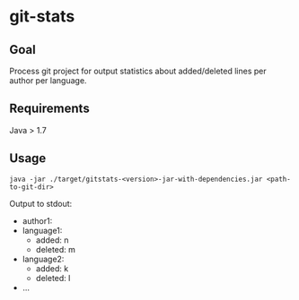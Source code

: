 # git-stats

## Goal

Process git project for output statistics about added/deleted lines per author per language.

## Requirements

Java > 1.7

## Usage

```
java -jar ./target/gitstats-<version>-jar-with-dependencies.jar <path-to-git-dir>
```

Output to stdout:
 - author1:
  - language1: 
    - added: n
    - deleted: m
  - language2: 
    - added: k
    - deleted: l
 - ...
